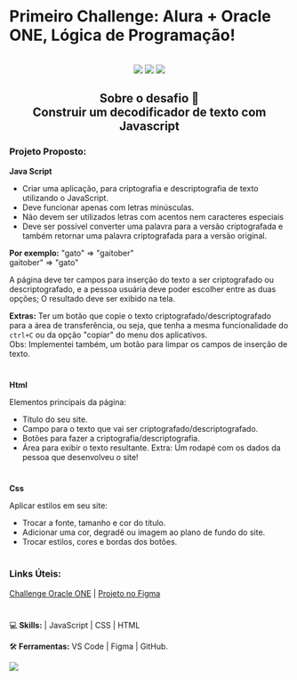# Primeiro Challenge:  Alura + Oracle ONE, Lógica de Programação!
<br>

 <div align ="center">
 <img  src="https://github.com/Celsohsl/Challenge_Alura_Oracle_One_Iniciante_em_Programacao/blob/main/readme_images/share_image.jpg" />
 
 <img src="https://github.com/Celsohsl/Challenge_Alura_Oracle_One_Iniciante_em_Programacao/blob/main/readme_images/codificador.png" />
 
 <img src="https://github.com/Celsohsl/Challenge_Alura_Oracle_One_Iniciante_em_Programacao/blob/main/readme_images/codificador%201.png" />
 
</div>

<h2 align ="center">Sobre o desafio 📜<br>
Construir um decodificador de texto com Javascript</h2>

### Projeto Proposto:  
**Java Script**
- Criar uma aplicação, para criptografia e descriptografia de texto utilizando o JavaScript.
- Deve funcionar apenas com letras minúsculas.
- Não devem ser utilizados letras com acentos nem caracteres especiais
- Deve ser possível converter uma palavra para a versão criptografada e também retornar uma palavra criptografada para a versão original.

**Por exemplo:**
"gato" => "gaitober"  
gaitober" => "gato"

A página deve ter campos para inserção do texto a ser criptografado ou descriptografado, e a pessoa usuária deve poder escolher entre as duas opções; 
O resultado deve ser exibido na tela.

**Extras:**
Ter um botão que copie o texto criptografado/descriptografado para a área de transferência, ou seja, que tenha a mesma funcionalidade do `ctrl+C` ou da opção "copiar" do menu dos aplicativos. <br>
Obs: Implementei também, um botão para limpar os campos de inserção de texto.
#
**Html**

Elementos principais da página:
- Título do seu site.
- Campo para o texto que vai ser criptografado/descriptografado.
- Botões para fazer a criptografia/descriptografia.
- Área para exibir o texto resultante.
Extra:
Um rodapé com os dados da pessoa que desenvolveu o site!
#

**Css**

Aplicar estilos em seu site:
- Trocar a fonte, tamanho e cor do título.
- Adicionar uma cor, degradê ou imagem ao plano de fundo do site.
- Trocar estilos, cores e bordas dos botões.

#
### Links Úteis:
[Challenge Oracle ONE](https://www.alura.com.br/challenges/oracle-one/semana01e02-construa-decodificador-texto-com-javascript) |
[Projeto no Figma](https://www.figma.com/file/tvFEYhVfZTjdJ5P24RGV21/Alura-Challenge---Desafio-1---L%C3%B3gica?node-id=16%3A802)

#
  

<p align="left">
  💻<strong> Skills:</strong> | JavaScript | CSS | HTML
</p>

<p align="left">
  🛠<strong> Ferramentas:</strong> VS Code | Figma | GitHub.
</p>

<p align="left">
  <a href="https://www.linkedin.com/in/celso-henrique-da-silva-lacerda-front-end/" alt="Linkedin">
  <img src="https://img.shields.io/badge/-Linkedin-0e76a8?style=flat-square&logo=Linkedin&logoColor=white&link=LINK-DO-SEU-LINKEDIN" /></a>
</p>
